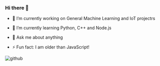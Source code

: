### Hi there 👋


- 🔭 I’m currently working on General Machine Learning and IoT projectrs
- 🌱 I’m currently learning Python, C++ and Node.js

- 💬 Ask me about anything

- ⚡ Fun fact: I am older than JavaScript!


![github](https://img.shields.io/badge/GitHub-000000?style=for-the-badge&logo=GitHub&logoColor=white)

